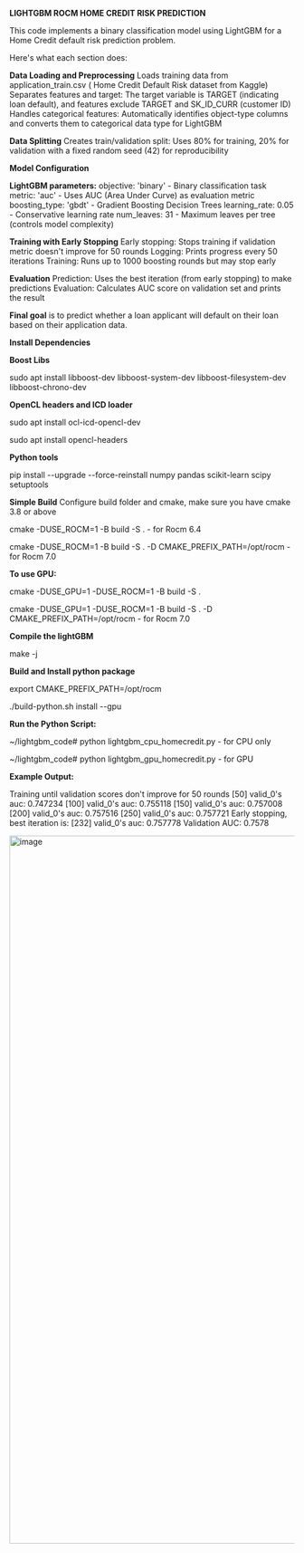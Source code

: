 **LIGHTGBM ROCM HOME CREDIT RISK PREDICTION**


This code implements a binary classification model using LightGBM for a Home Credit default risk prediction problem. 

Here's what each section does:

**Data Loading and Preprocessing**
Loads training data from application_train.csv ( Home Credit Default Risk dataset from Kaggle)
Separates features and target: The target variable is TARGET (indicating loan default), and features exclude TARGET and SK_ID_CURR (customer ID)
Handles categorical features: Automatically identifies object-type columns and converts them to categorical data type for LightGBM

**Data Splitting**
Creates train/validation split: Uses 80% for training, 20% for validation with a fixed random seed (42) for reproducibility

**Model Configuration**

**LightGBM parameters:**
objective: 'binary' - Binary classification task
metric: 'auc' - Uses AUC (Area Under Curve) as evaluation metric
boosting_type: 'gbdt' - Gradient Boosting Decision Trees
learning_rate: 0.05 - Conservative learning rate
num_leaves: 31 - Maximum leaves per tree (controls model complexity)

**Training with Early Stopping**
Early stopping: Stops training if validation metric doesn't improve for 50 rounds
Logging: Prints progress every 50 iterations
Training: Runs up to 1000 boosting rounds but may stop early

**Evaluation**
Prediction: Uses the best iteration (from early stopping) to make predictions
Evaluation: Calculates AUC score on validation set and prints the result

**Final goal** is to predict whether a loan applicant will default on their loan based on their application data.

**Install Dependencies**

**Boost Libs**

sudo apt install libboost-dev libboost-system-dev libboost-filesystem-dev libboost-chrono-dev

**OpenCL headers and ICD loader**

sudo apt install ocl-icd-opencl-dev

sudo apt install opencl-headers

**Python tools**

pip install --upgrade --force-reinstall numpy pandas scikit-learn scipy setuptools

**Simple Build**
Configure build folder and cmake, make sure you have cmake 3.8 or above

cmake -DUSE_ROCM=1 -B build -S .     - for Rocm 6.4

cmake -DUSE_ROCM=1 -B build -S . -D CMAKE_PREFIX_PATH=/opt/rocm     - for Rocm 7.0

**To use GPU:**

cmake -DUSE_GPU=1 -DUSE_ROCM=1 -B build -S .

cmake -DUSE_GPU=1 -DUSE_ROCM=1 -B build -S . -D CMAKE_PREFIX_PATH=/opt/rocm     - for Rocm 7.0

**Compile the lightGBM**

make -j

**Build and Install python package**

export CMAKE_PREFIX_PATH=/opt/rocm

./build-python.sh install --gpu

**Run the Python Script:**

~/lightgbm_code# python lightgbm_cpu_homecredit.py  - for CPU only

~/lightgbm_code# python lightgbm_gpu_homecredit.py  - for GPU 

**Example Output:**

Training until validation scores don't improve for 50 rounds
[50]    valid_0's auc: 0.747234
[100]   valid_0's auc: 0.755118
[150]   valid_0's auc: 0.757008
[200]   valid_0's auc: 0.757516
[250]   valid_0's auc: 0.757721
Early stopping, best iteration is:
[232]   valid_0's auc: 0.757778
Validation AUC: 0.7578

<img width="1327" height="1251" alt="image" src="https://github.com/user-attachments/assets/49e421a4-7c64-4f59-b216-c4d90dbf6f39" />

